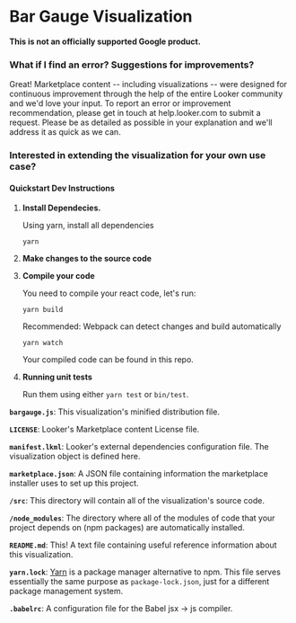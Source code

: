 # Bar Gauge Visualization

**This is not an officially supported Google product.**

### What if I find an error? Suggestions for improvements?

Great! Marketplace content -- including visualizations -- were designed for continuous improvement through the help of the entire Looker community and we'd love your input. To report an error or improvement recommendation, please get in touch at help.looker.com to submit a request. Please be as detailed as possible in your explanation and we'll address it as quick as we can.

### Interested in extending the visualization for your own use case?

#### Quickstart Dev Instructions

1. **Install Dependecies.**

   Using yarn, install all dependencies

   ```
   yarn
   ```

2. **Make changes to the source code**

3. **Compile your code**

   You need to compile your react code, let's run:

   ```
   yarn build
   ```

   Recommended: Webpack can detect changes and build automatically

   ```
   yarn watch
   ```

   Your compiled code can be found in this repo.

4. **Running unit tests**

   Run them using either `yarn test` or `bin/test`.

**`bargauge.js`**: This visualization's minified distribution file.

**`LICENSE`**: Looker's Marketplace content License file.

**`manifest.lkml`**: Looker's external dependencies configuration file. The visualization object is defined here.

**`marketplace.json`**: A JSON file containing information the marketplace installer uses to set up this project.

**`/src`**: This directory will contain all of the visualization's source code.

**`/node_modules`**: The directory where all of the modules of code that your project depends on (npm packages) are automatically installed.

**`README.md`**: This! A text file containing useful reference information about this visualization.

**`yarn.lock`**: [Yarn](https://yarnpkg.com/) is a package manager alternative to npm. This file serves essentially the same purpose as `package-lock.json`, just for a different package management system.

**`.babelrc`**: A configuration file for the Babel jsx -> js compiler.
